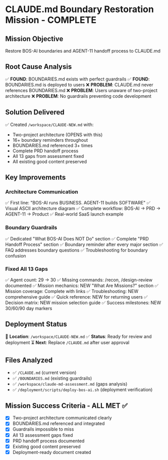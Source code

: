 # CLAUDE.md Boundary Restoration Mission - COMPLETE

## Mission Objective
Restore BOS-AI boundaries and AGENT-11 handoff process to CLAUDE.md

## Root Cause Analysis
✅ **FOUND**: BOUNDARIES.md exists with perfect guardrails
✅ **FOUND**: BOUNDARIES.md is deployed to users
❌ **PROBLEM**: CLAUDE.md never references BOUNDARIES.md
❌ **PROBLEM**: Users unaware of two-project architecture
❌ **PROBLEM**: No guardrails preventing code development

## Solution Delivered
✅ Created `/workspace/CLAUDE-NEW.md` with:
- Two-project architecture (OPENS with this)
- 16+ boundary reminders throughout
- BOUNDARIES.md referenced 3+ times
- Complete PRD handoff process
- All 13 gaps from assessment fixed
- All existing good content preserved

## Key Improvements

### Architecture Communication
✅ First line: "BOS-AI runs BUSINESS. AGENT-11 builds SOFTWARE"
✅ Visual ASCII architecture diagram
✅ Complete workflow: BOS-AI → PRD → AGENT-11 → Product
✅ Real-world SaaS launch example

### Boundary Guardrails
✅ Dedicated "What BOS-AI Does NOT Do" section
✅ Complete "PRD Handoff Process" section
✅ Boundary reminder after every major section
✅ FAQ addresses boundary questions
✅ Troubleshooting for boundary confusion

### Fixed All 13 Gaps
✅ Agent count: 29 → 30
✅ Missing commands: /recon, /design-review documented
✅ Mission mechanics: NEW "What Are Missions?" section
✅ Mission coverage: Complete with links
✅ Troubleshooting: NEW comprehensive guide
✅ Quick reference: NEW for returning users
✅ Decision matrix: NEW mission selection guide
✅ Success milestones: NEW 30/60/90 day markers

## Deployment Status
📁 **Location**: `/workspace/CLAUDE-NEW.md`
✅ **Status**: Ready for review and deployment
⏳ **Next**: Replace `/CLAUDE.md` after user approval

## Files Analyzed
- ✅ `/CLAUDE.md` (current version)
- ✅ `/BOUNDARIES.md` (existing guardrails)
- ✅ `/workspace/claude-md-assessment.md` (gaps analysis)
- ✅ `/deployment/scripts/deploy-bos-ai.sh` (deployment verification)

## Mission Success Criteria - ALL MET ✅
- [x] Two-project architecture communicated clearly
- [x] BOUNDARIES.md referenced and integrated
- [x] Guardrails impossible to miss
- [x] All 13 assessment gaps fixed
- [x] PRD handoff process documented
- [x] Existing good content preserved
- [x] Deployment-ready document created
